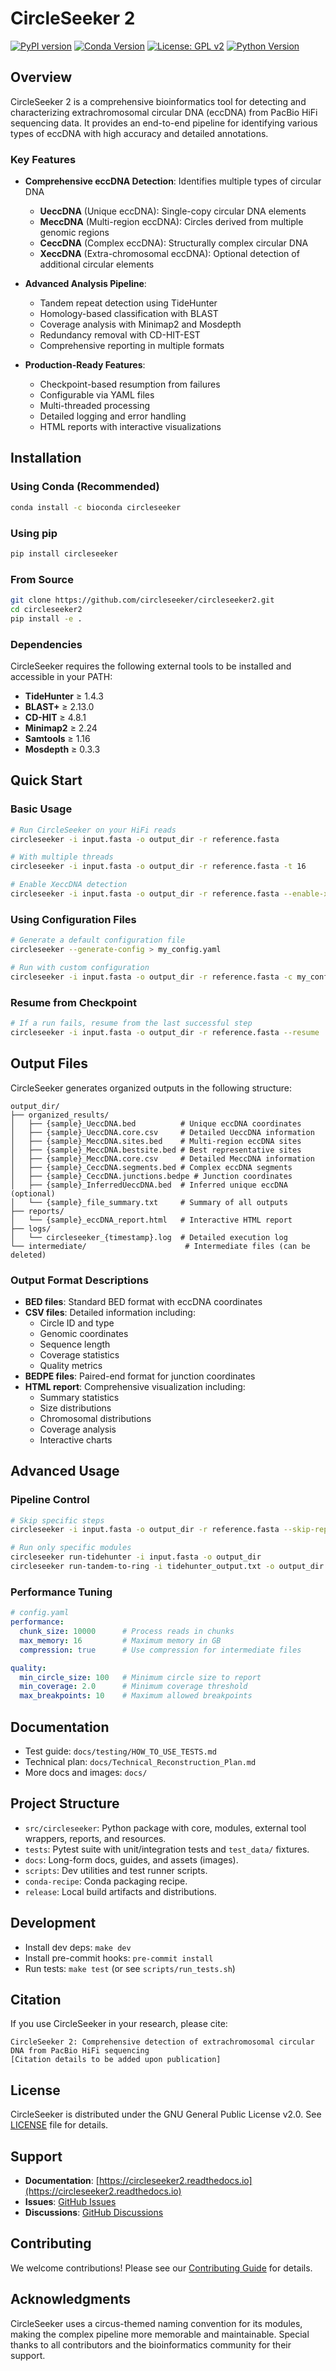 # CircleSeeker 2

[![PyPI version](https://badge.fury.io/py/circleseeker.svg)](https://badge.fury.io/py/circleseeker)
[![Conda Version](https://img.shields.io/conda/vn/bioconda/circleseeker.svg)](https://anaconda.org/bioconda/circleseeker)
[![License: GPL v2](https://img.shields.io/badge/License-GPL_v2-blue.svg)](https://www.gnu.org/licenses/old-licenses/gpl-2.0.en.html)
[![Python Version](https://img.shields.io/badge/python-3.9+-blue.svg)](https://www.python.org/downloads/)

## Overview

CircleSeeker 2 is a comprehensive bioinformatics tool for detecting and characterizing extrachromosomal circular DNA (eccDNA) from PacBio HiFi sequencing data. It provides an end-to-end pipeline for identifying various types of eccDNA with high accuracy and detailed annotations.

### Key Features

- **Comprehensive eccDNA Detection**: Identifies multiple types of circular DNA
  - **UeccDNA** (Unique eccDNA): Single-copy circular DNA elements
  - **MeccDNA** (Multi-region eccDNA): Circles derived from multiple genomic regions
  - **CeccDNA** (Complex eccDNA): Structurally complex circular DNA
  - **XeccDNA** (Extra-chromosomal eccDNA): Optional detection of additional circular elements

- **Advanced Analysis Pipeline**:
  - Tandem repeat detection using TideHunter
  - Homology-based classification with BLAST
  - Coverage analysis with Minimap2 and Mosdepth
  - Redundancy removal with CD-HIT-EST
  - Comprehensive reporting in multiple formats

- **Production-Ready Features**:
  - Checkpoint-based resumption from failures
  - Configurable via YAML files
  - Multi-threaded processing
  - Detailed logging and error handling
  - HTML reports with interactive visualizations

## Installation

### Using Conda (Recommended)

```bash
conda install -c bioconda circleseeker
```

### Using pip

```bash
pip install circleseeker
```

### From Source

```bash
git clone https://github.com/circleseeker/circleseeker2.git
cd circleseeker2
pip install -e .
```

### Dependencies

CircleSeeker requires the following external tools to be installed and accessible in your PATH:

- **TideHunter** ≥ 1.4.3
- **BLAST+** ≥ 2.13.0
- **CD-HIT** ≥ 4.8.1
- **Minimap2** ≥ 2.24
- **Samtools** ≥ 1.16
- **Mosdepth** ≥ 0.3.3

## Quick Start

### Basic Usage

```bash
# Run CircleSeeker on your HiFi reads
circleseeker -i input.fasta -o output_dir -r reference.fasta

# With multiple threads
circleseeker -i input.fasta -o output_dir -r reference.fasta -t 16

# Enable XeccDNA detection
circleseeker -i input.fasta -o output_dir -r reference.fasta --enable-xeccdna
```

### Using Configuration Files

```bash
# Generate a default configuration file
circleseeker --generate-config > my_config.yaml

# Run with custom configuration
circleseeker -i input.fasta -o output_dir -r reference.fasta -c my_config.yaml
```

### Resume from Checkpoint

```bash
# If a run fails, resume from the last successful step
circleseeker -i input.fasta -o output_dir -r reference.fasta --resume
```

## Output Files

CircleSeeker generates organized outputs in the following structure:

```
output_dir/
├── organized_results/
│   ├── {sample}_UeccDNA.bed          # Unique eccDNA coordinates
│   ├── {sample}_UeccDNA.core.csv     # Detailed UeccDNA information
│   ├── {sample}_MeccDNA.sites.bed    # Multi-region eccDNA sites
│   ├── {sample}_MeccDNA.bestsite.bed # Best representative sites
│   ├── {sample}_MeccDNA.core.csv     # Detailed MeccDNA information
│   ├── {sample}_CeccDNA.segments.bed # Complex eccDNA segments
│   ├── {sample}_CeccDNA.junctions.bedpe # Junction coordinates
│   ├── {sample}_InferredUeccDNA.bed  # Inferred unique eccDNA (optional)
│   └── {sample}_file_summary.txt     # Summary of all outputs
├── reports/
│   └── {sample}_eccDNA_report.html   # Interactive HTML report
├── logs/
│   └── circleseeker_{timestamp}.log  # Detailed execution log
└── intermediate/                      # Intermediate files (can be deleted)
```

### Output Format Descriptions

- **BED files**: Standard BED format with eccDNA coordinates
- **CSV files**: Detailed information including:
  - Circle ID and type
  - Genomic coordinates
  - Sequence length
  - Coverage statistics
  - Quality metrics
- **BEDPE files**: Paired-end format for junction coordinates
- **HTML report**: Comprehensive visualization including:
  - Summary statistics
  - Size distributions
  - Chromosomal distributions
  - Coverage analysis
  - Interactive charts

## Advanced Usage

### Pipeline Control

```bash
# Skip specific steps
circleseeker -i input.fasta -o output_dir -r reference.fasta --skip-report --skip-organize

# Run only specific modules
circleseeker run-tidehunter -i input.fasta -o output_dir
circleseeker run-tandem-to-ring -i tidehunter_output.txt -o output_dir
```

### Performance Tuning

```yaml
# config.yaml
performance:
  chunk_size: 10000      # Process reads in chunks
  max_memory: 16         # Maximum memory in GB
  compression: true      # Use compression for intermediate files

quality:
  min_circle_size: 100   # Minimum circle size to report
  min_coverage: 2.0      # Minimum coverage threshold
  max_breakpoints: 10    # Maximum allowed breakpoints
```

## Documentation

- Test guide: `docs/testing/HOW_TO_USE_TESTS.md`
- Technical plan: `docs/Technical_Reconstruction_Plan.md`
- More docs and images: `docs/`

## Project Structure

- `src/circleseeker`: Python package with core, modules, external tool wrappers, reports, and resources.
- `tests`: Pytest suite with unit/integration tests and `test_data/` fixtures.
- `docs`: Long-form docs, guides, and assets (images).
- `scripts`: Dev utilities and test runner scripts.
- `conda-recipe`: Conda packaging recipe.
- `release`: Local build artifacts and distributions.

## Development

- Install dev deps: `make dev`
- Install pre-commit hooks: `pre-commit install`
- Run tests: `make test` (or see `scripts/run_tests.sh`)

## Citation

If you use CircleSeeker in your research, please cite:

```
CircleSeeker 2: Comprehensive detection of extrachromosomal circular DNA from PacBio HiFi sequencing
[Citation details to be added upon publication]
```

## License

CircleSeeker is distributed under the GNU General Public License v2.0. See [LICENSE](LICENSE) file for details.

## Support

- **Documentation**: [https://circleseeker2.readthedocs.io](https://circleseeker2.readthedocs.io)
- **Issues**: [GitHub Issues](https://github.com/circleseeker/circleseeker2/issues)
- **Discussions**: [GitHub Discussions](https://github.com/circleseeker/circleseeker2/discussions)

## Contributing

We welcome contributions! Please see our [Contributing Guide](CONTRIBUTING.md) for details.

## Acknowledgments

CircleSeeker uses a circus-themed naming convention for its modules, making the complex pipeline more memorable and maintainable. Special thanks to all contributors and the bioinformatics community for their support.
